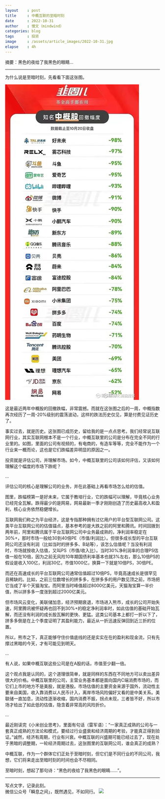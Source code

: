 ```yaml
---
layout    : post
title     : 中概互联的至暗时刻
date      : 2022-10-31
author    : 慢文（mindwind）
categories: blog
tags      : 投资
image     : /assets/article_images/2022-10-31.jpg
elapse    : 4h
---
```


摘要：黑色的夜给了我黑色的眼睛...

---

为什么说是至暗时刻，先看看下面这张图。

![](/assets/article_images/2022-10-31-1.jpeg)

这是最近两年中概股的回撤跌幅，非常震撼。而就在这张图之后的一周，中概指数再次经历了一周-20%级别的震荡波动，这样的跌法历史仅见，算是付费见证历史了。

事实过去，就是历史。这张图已成历史，留给我的是一点点思考。我们经常说互联网行业，其实互联网根本不是一个行业，中概互联里的公司是分布在完全不同的行业里的。如图，里面的公司有视频的，有电商的，有造车等等，完全不能作为一个行业来一概而论，这也是它们跌幅差异明显的原因之一。

投资就是评估公司，并理解市场。如今，中概互联里的公司该如何评估，又该如何理解这个幅度的市场下跌呢？

...

评估公司的核心是理解公司的业务，并在此基础上再看市场怎么给的估值。

图里，跌幅榜第一是好未来，它属于教培行业，它的跌幅可以理解，毕竟核心业务已经完全瓦解。跌得最少的是网易，网易最新一季才刚刚创造了历史最高收入和盈利，核心业务依然稳健增长。

互联网我们称之为平台经济，这是专指那种拥有过亿用户的平台型互联网公司。这类平台互联网公司的估值锚点，基本参考的是大跌之前的阿里和腾讯。时间回拨到两年前，阿里和腾讯属于平台互联网公司中业务最成熟的，净利润率稳定在30%+，那时市场一般给30到40倍PE（市值/利润比）。但很多成长型的平台互联网公司还没有利润（比如当时的拼多多、B站等），该怎么估值呢？当没有利润时，市场就按收入估值，又叫PS（市值/收入比）。当时30%净利润率的合理PS估值一般在10倍，因为之前无风险10年期国债利率基本也就3%左右，那么10倍PS的假设是收入100亿，利润30亿，市值1000亿，换算一下就是10倍PS，30倍PE。

而还在高速成长的平台互联网公司通常估值超过10倍PS，毕竟高速成长是很罕见且稀缺的。比如，之前三位数增长的拼多多，在拼多多的用户数见顶之前，市场把它当成了半个天猫淘宝。而阿里当时峰值超过8000亿美元，天猫淘宝算一半价值，所以拼多多一度涨到超过2000亿美元。

但市场风云变化，美联储加息，经济预期衰退，市场进入熊市，成长的公司开始失速，阿里腾讯被怀疑再也回不到30%+的稳定净利润率时，如此估值的基础开始瓦解，而还没有利润的成长股瓦解的更快、更猛。这类公司基本上都打一折以下了，拼多多倒是在上个季度证明了其盈利能力，最近从一折迅速反弹回到近三折的位置。

所以，熊市之下，真正能够守住价值底线的还是实实在在的盈利和现金流，只有先撑过黑暗的今天，才有可能见到明天。

...

有人说，如果中概互联这些公司是在A股的话，市值至少翻一倍。

这个观点我是认同的，这个道理很简单，就是同样的东西在不同地方可以卖出差异很大的价格。中概互联里的公司，主营业务基本都是面向国内C端消费市场的，而它们上市的地方不是美股，就是港股。市场估值的主要资金来源于国外，流动性主要来自美国，收入靠消费以人民币计入，离岸市场风险偏好又看的是中美关系。美联储一直加息，流动性逐渐收缩，国内消费不振，拐点未现，三者皆不好，所以市场才给出了如此低的估值，隐含着非常高的风险折价。

...

最近刚读完《小米创业思考》，里面有句话（雷军语）：“一家真正成熟的公司与一套真正成熟的方法论和模式，要经过行业盛衰和经济周期的考验，才能真正得到验证。”诚然，经济有周期，行业有兴衰。中概互联的兴盛期可能已经过去了，现在处于黑暗的调整期，一轮经济周期过去，这张图里的互联网公司，谁会真正的成熟？

中概互联，作为一个群体它们正处于至暗时刻，但它们是不同行业的不同公司，我想，它们将来走出至暗时刻的时间也会不尽相同。

至暗时刻，想起了那句诗：“黑色的夜给了我黑色的眼睛......”。

---
写点文字，记录此刻。  
微信公众号「瞬息之间」，既然遇见，不如同行。
![](/assets/images/qrcode_wechat_avatar.jpg)
